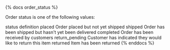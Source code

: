 {% docs order_status %}

Order status is one of the following values:

status	definition
placed	Order placed but not yet shipped
shipped	Order has been shipped but hasn't yet been delivered
completed	Order has been received by customers
return_pending	Customer has indicated they would like to return this item
returned	Item has been returned
{% enddocs %}